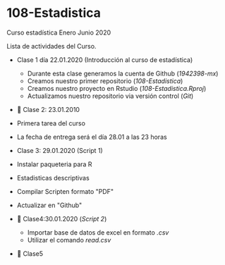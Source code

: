 # 108-Estadistica
Curso estadística Enero Junio 2020

Lista de actividades del Curso.

+ Clase 1 día 22.01.2020 (Introducción al curso de estadística)
  + Durante esta clase generamos la cuenta de Github (*1942398-mx*)
  + Creamos nuestro primer repositorio (*108-Estadistica*)
  + Creamos nuestro proyecto en Rstudio (*108-Estadistica.Rproj*)
  + Actualizamos nuestro repositorio via versión control (*Git*)

 + :paperclip: Clase 2: 23.01.2010
 + Primera tarea del curso
 + La fecha de entrega será el día 28.01 a las 23 horas
 
 + Clase 3: 29.01.2020 (Script 1)
  + Instalar paqueteria para R
  + Estadisticas descriptivas
  + Compilar Scripten formato "PDF"
  + Actualizar en "Github"
  
+ :paperclip: Clase4:30.01.2020 (*Script 2*)
  + Importar base de datos de excel en formato *.csv*
  + Utilizar el comando *read.csv*

+ :paperclip: Clase5
